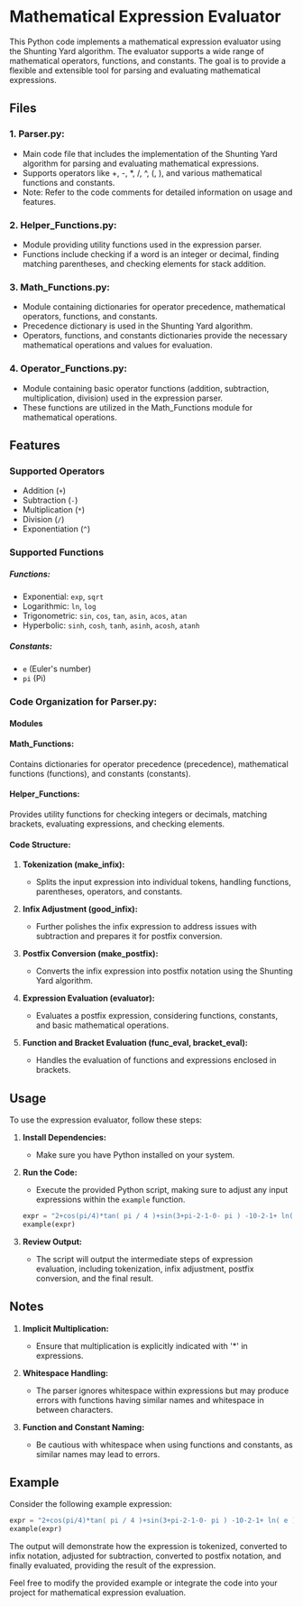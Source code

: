 # Mathematical Expression Evaluator

This Python code implements a mathematical expression evaluator using the Shunting Yard algorithm. The evaluator supports a wide range of mathematical operators, functions, and constants. The goal is to provide a flexible and extensible tool for parsing and evaluating mathematical expressions. 

## Files

### 1. **Parser.py:**
   - Main code file that includes the implementation of the Shunting Yard algorithm for parsing and evaluating mathematical expressions.
   - Supports operators like +, -, *, /, ^, (, ), and various mathematical functions and constants.
   - Note: Refer to the code comments for detailed information on usage and features.

### 2. **Helper_Functions.py:**
   - Module providing utility functions used in the expression parser.
   - Functions include checking if a word is an integer or decimal, finding matching parentheses, and checking elements for stack addition.

### 3. **Math_Functions.py:**
   - Module containing dictionaries for operator precedence, mathematical operators, functions, and constants.
   - Precedence dictionary is used in the Shunting Yard algorithm.
   - Operators, functions, and constants dictionaries provide the necessary mathematical operations and values for evaluation.

### 4. **Operator_Functions.py:**
   - Module containing basic operator functions (addition, subtraction, multiplication, division) used in the expression parser.
   - These functions are utilized in the Math_Functions module for mathematical operations.


## Features

### Supported Operators

- Addition (`+`)
- Subtraction (`-`)
- Multiplication (`*`)
- Division (`/`)
- Exponentiation (`^`)

### Supported Functions

##### Functions:
- Exponential: `exp`, `sqrt`
- Logarithmic: `ln`, `log`
- Trigonometric: `sin`, `cos`, `tan`, `asin`, `acos`, `atan`
- Hyperbolic: `sinh`, `cosh`, `tanh`, `asinh`, `acosh`, `atanh`

##### Constants:
- `e` (Euler's number)
- `pi` (Pi)

### Code Organization for Parser.py:
#### Modules
#### Math_Functions:
  Contains dictionaries for operator precedence (precedence), mathematical functions (functions), and constants (constants).
#### Helper_Functions:
  Provides utility functions for checking integers or decimals, matching brackets, evaluating expressions, and checking elements.


#### Code Structure:

1. **Tokenization (make_infix):**
   - Splits the input expression into individual tokens, handling functions, parentheses, operators, and constants.

2. **Infix Adjustment (good_infix):**
   - Further polishes the infix expression to address issues with subtraction and prepares it for postfix conversion.

3. **Postfix Conversion (make_postfix):**
   - Converts the infix expression into postfix notation using the Shunting Yard algorithm.

4. **Expression Evaluation (evaluator):**
   - Evaluates a postfix expression, considering functions, constants, and basic mathematical operations.

5. **Function and Bracket Evaluation (func_eval, bracket_eval):**
   - Handles the evaluation of functions and expressions enclosed in brackets.

  
## Usage

To use the expression evaluator, follow these steps:

1. **Install Dependencies:**
   - Make sure you have Python installed on your system.

2. **Run the Code:**
   - Execute the provided Python script, making sure to adjust any input expressions within the `example` function.

   ```python
   expr = "2+cos(pi/4)*tan( pi / 4 )+sin(3+pi-2-1-0- pi ) -10-2-1+ ln( e ) - log( 1  0 . 0 ^ 1 0 . 0)"
   example(expr)
   ```

3. **Review Output:**
   - The script will output the intermediate steps of expression evaluation, including tokenization, infix adjustment, postfix conversion, and the final result.

## Notes

1. **Implicit Multiplication:**
   - Ensure that multiplication is explicitly indicated with '*' in expressions.

2. **Whitespace Handling:**
   - The parser ignores whitespace within expressions but may produce errors with functions having similar names and whitespace in between characters.

3. **Function and Constant Naming:**
   - Be cautious with whitespace when using functions and constants, as similar names may lead to errors.

## Example

Consider the following example expression:

```python
expr = "2+cos(pi/4)*tan( pi / 4 )+sin(3+pi-2-1-0- pi ) -10-2-1+ ln( e ) - log( 1  0 . 0 ^ 1 0 . 0)"
example(expr)
```

The output will demonstrate how the expression is tokenized, converted to infix notation, adjusted for subtraction, converted to postfix notation, and finally evaluated, providing the result of the expression.

Feel free to modify the provided example or integrate the code into your project for mathematical expression evaluation.
